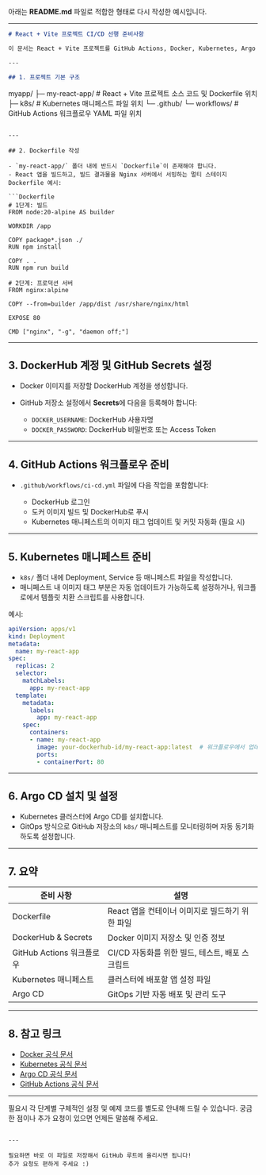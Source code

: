아래는 **README.md** 파일로 적합한 형태로 다시 작성한 예시입니다.

---

```markdown
# React + Vite 프로젝트 CI/CD 선행 준비사항

이 문서는 React + Vite 프로젝트를 GitHub Actions, Docker, Kubernetes, Argo CD를 이용해 CI/CD 환경을 구축하기 위해 필요한 사전 준비사항과 핵심 개념을 정리한 문서입니다.

---

## 1. 프로젝트 기본 구조

```

myapp/
├─ my-react-app/         # React + Vite 프로젝트 소스 코드 및 Dockerfile 위치
├─ k8s/                  # Kubernetes 매니페스트 파일 위치
└─ .github/
└─ workflows/       # GitHub Actions 워크플로우 YAML 파일 위치

````

---

## 2. Dockerfile 작성

- `my-react-app/` 폴더 내에 반드시 `Dockerfile`이 존재해야 합니다.
- React 앱을 빌드하고, 빌드 결과물을 Nginx 서버에서 서빙하는 멀티 스테이지 Dockerfile 예시:

```Dockerfile
# 1단계: 빌드
FROM node:20-alpine AS builder

WORKDIR /app

COPY package*.json ./
RUN npm install

COPY . .
RUN npm run build

# 2단계: 프로덕션 서버
FROM nginx:alpine

COPY --from=builder /app/dist /usr/share/nginx/html

EXPOSE 80

CMD ["nginx", "-g", "daemon off;"]
````

---

## 3. DockerHub 계정 및 GitHub Secrets 설정

* Docker 이미지를 저장할 DockerHub 계정을 생성합니다.
* GitHub 저장소 설정에서 **Secrets**에 다음을 등록해야 합니다:

    * `DOCKER_USERNAME`: DockerHub 사용자명
    * `DOCKER_PASSWORD`: DockerHub 비밀번호 또는 Access Token

---

## 4. GitHub Actions 워크플로우 준비

* `.github/workflows/ci-cd.yml` 파일에 다음 작업을 포함합니다:

    * DockerHub 로그인
    * 도커 이미지 빌드 및 DockerHub로 푸시
    * Kubernetes 매니페스트의 이미지 태그 업데이트 및 커밋 자동화 (필요 시)

---

## 5. Kubernetes 매니페스트 준비

* `k8s/` 폴더 내에 Deployment, Service 등 매니페스트 파일을 작성합니다.
* 매니페스트 내 이미지 태그 부분은 자동 업데이트가 가능하도록 설정하거나, 워크플로에서 템플릿 치환 스크립트를 사용합니다.

예시:

```yaml
apiVersion: apps/v1
kind: Deployment
metadata:
  name: my-react-app
spec:
  replicas: 2
  selector:
    matchLabels:
      app: my-react-app
  template:
    metadata:
      labels:
        app: my-react-app
    spec:
      containers:
      - name: my-react-app
        image: your-dockerhub-id/my-react-app:latest  # 워크플로우에서 업데이트 가능
        ports:
        - containerPort: 80
```

---

## 6. Argo CD 설치 및 설정

* Kubernetes 클러스터에 Argo CD를 설치합니다.
* GitOps 방식으로 GitHub 저장소의 `k8s/` 매니페스트를 모니터링하며 자동 동기화하도록 설정합니다.

---

## 7. 요약

| 준비 사항                | 설명                             |
| -------------------- | ------------------------------ |
| Dockerfile           | React 앱을 컨테이너 이미지로 빌드하기 위한 파일  |
| DockerHub & Secrets  | Docker 이미지 저장소 및 인증 정보         |
| GitHub Actions 워크플로우 | CI/CD 자동화를 위한 빌드, 테스트, 배포 스크립트 |
| Kubernetes 매니페스트     | 클러스터에 배포할 앱 설정 파일              |
| Argo CD              | GitOps 기반 자동 배포 및 관리 도구        |

---

## 8. 참고 링크

* [Docker 공식 문서](https://docs.docker.com/)
* [Kubernetes 공식 문서](https://kubernetes.io/ko/docs/)
* [Argo CD 공식 문서](https://argo-cd.readthedocs.io/en/stable/)
* [GitHub Actions 공식 문서](https://docs.github.com/en/actions)

---

필요시 각 단계별 구체적인 설정 및 예제 코드를 별도로 안내해 드릴 수 있습니다.
궁금한 점이나 추가 요청이 있으면 언제든 말씀해 주세요.

```

---

필요하면 바로 이 파일로 저장해서 GitHub 루트에 올리시면 됩니다!  
추가 요청도 편하게 주세요 :)
```
